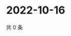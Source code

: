 # 2022-10-16

共 0 条

<!-- BEGIN WEIBO -->
<!-- 最后更新时间 Sun Oct 16 2022 21:38:08 GMT+0800 (China Standard Time) -->

<!-- END WEIBO -->

